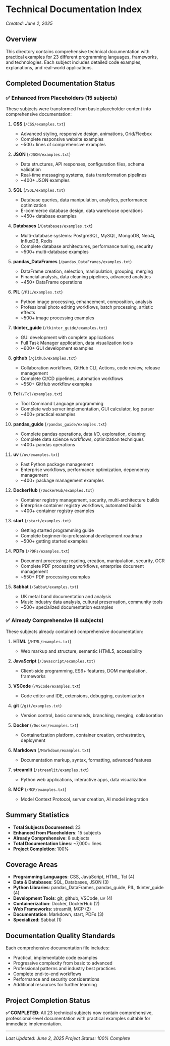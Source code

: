 # Technical Documentation Index
*Created: June 2, 2025*

## Overview
This directory contains comprehensive technical documentation with practical examples for 23 different programming languages, frameworks, and technologies. Each subject includes detailed code examples, explanations, and real-world applications.

## Completed Documentation Status

### ✅ Enhanced from Placeholders (15 subjects)
These subjects were transformed from basic placeholder content into comprehensive documentation:

1. **CSS** (`/CSS/examples.txt`)
   - Advanced styling, responsive design, animations, Grid/Flexbox
   - Complete responsive website examples
   - ~500+ lines of comprehensive examples

2. **JSON** (`/JSON/examples.txt`)
   - Data structures, API responses, configuration files, schema validation
   - Real-time messaging systems, data transformation pipelines
   - ~400+ JSON examples

3. **SQL** (`/SQL/examples.txt`)
   - Database queries, data manipulation, analytics, performance optimization
   - E-commerce database design, data warehouse operations
   - ~450+ database examples

4. **Databases** (`/Databases/examples.txt`)
   - Multi-database systems: PostgreSQL, MySQL, MongoDB, Neo4j, InfluxDB, Redis
   - Complete database architectures, performance tuning, security
   - ~500+ multi-database examples

5. **pandas_DataFrames** (`/pandas_DataFrames/examples.txt`)
   - DataFrame creation, selection, manipulation, grouping, merging
   - Financial analysis, data cleaning pipelines, advanced analytics
   - ~450+ DataFrame operations

6. **PIL** (`/PIL/examples.txt`)
   - Python image processing, enhancement, composition, analysis
   - Professional photo editing workflows, batch processing, artistic effects
   - ~500+ image processing examples

7. **tkinter_guide** (`/tkinter_guide/examples.txt`)
   - GUI development with complete applications
   - Full Task Manager application, data visualization tools
   - ~600+ GUI development examples

8. **github** (`/github/examples.txt`)
   - Collaboration workflows, GitHub CLI, Actions, code review, release management
   - Complete CI/CD pipelines, automation workflows
   - ~550+ GitHub workflow examples

9. **Tcl** (`/Tcl/examples.txt`)
   - Tool Command Language programming
   - Complete web server implementation, GUI calculator, log parser
   - ~400+ practical examples

10. **pandas_guide** (`/pandas_guide/examples.txt`)
    - Complete pandas operations, data I/O, exploration, cleaning
    - Complete data science workflows, optimization techniques
    - ~400+ pandas operations

11. **uv** (`/uv/examples.txt`)
    - Fast Python package management
    - Enterprise workflows, performance optimization, dependency management
    - ~400+ package management examples

12. **DockerHub** (`/DockerHub/examples.txt`)
    - Container registry management, security, multi-architecture builds
    - Enterprise container registry workflows, automated builds
    - ~400+ container registry examples

13. **start** (`/start/examples.txt`)
    - Getting started programming guide
    - Complete beginner-to-professional development roadmap
    - ~500+ getting started examples

14. **PDFs** (`/PDFs/examples.txt`)
    - Document processing: reading, creation, manipulation, security, OCR
    - Complete PDF processing workflows, enterprise document management
    - ~550+ PDF processing examples

15. **Sabbat** (`/Sabbat/examples.txt`)
    - UK metal band documentation and analysis
    - Music industry data analysis, cultural preservation, community tools
    - ~500+ specialized documentation examples

### ✅ Already Comprehensive (8 subjects)
These subjects already contained comprehensive documentation:

1. **HTML** (`/HTML/examples.txt`)
   - Web markup and structure, semantic HTML5, accessibility

2. **JavaScript** (`/Javascript/examples.txt`)
   - Client-side programming, ES6+ features, DOM manipulation, frameworks

3. **VSCode** (`/VSCode/examples.txt`)
   - Code editor and IDE, extensions, debugging, customization

4. **git** (`/git/examples.txt`)
   - Version control, basic commands, branching, merging, collaboration

5. **Docker** (`/Docker/examples.txt`)
   - Containerization platform, container creation, orchestration, deployment

6. **Markdown** (`/Markdown/examples.txt`)
   - Documentation markup, syntax, formatting, advanced features

7. **streamlit** (`/streamlit/examples.txt`)
   - Python web applications, interactive apps, data visualization

8. **MCP** (`/MCP/examples.txt`)
   - Model Context Protocol, server creation, AI model integration

## Summary Statistics

- **Total Subjects Documented**: 23
- **Enhanced from Placeholders**: 15 subjects
- **Already Comprehensive**: 8 subjects
- **Total Documentation Lines**: ~7,000+ lines
- **Project Completion**: 100%

## Coverage Areas

- **Programming Languages**: CSS, JavaScript, HTML, Tcl (4)
- **Data & Databases**: SQL, Databases, JSON (3)  
- **Python Libraries**: pandas_DataFrames, pandas_guide, PIL, tkinter_guide (4)
- **Development Tools**: git, github, VSCode, uv (4)
- **Containerization**: Docker, DockerHub (2)
- **Web Frameworks**: streamlit, MCP (2)
- **Documentation**: Markdown, start, PDFs (3)
- **Specialized**: Sabbat (1)

## Documentation Quality Standards

Each comprehensive documentation file includes:
- Practical, implementable code examples
- Progressive complexity from basic to advanced
- Professional patterns and industry best practices
- Complete end-to-end workflows
- Performance and security considerations
- Additional resources for further learning

## Project Completion Status

**✅ COMPLETED**: All 23 technical subjects now contain comprehensive, professional-level documentation with practical examples suitable for immediate implementation.

---
*Last Updated: June 2, 2025*
*Project Status: 100% Complete*